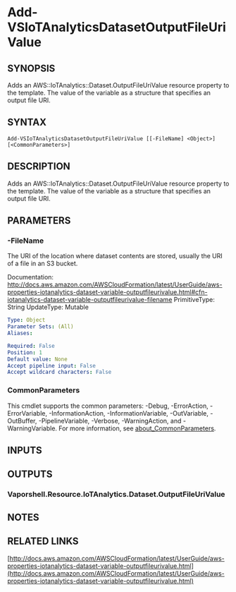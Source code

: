 # Add-VSIoTAnalyticsDatasetOutputFileUriValue

## SYNOPSIS
Adds an AWS::IoTAnalytics::Dataset.OutputFileUriValue resource property to the template.
The value of the variable as a structure that specifies an output file URI.

## SYNTAX

```
Add-VSIoTAnalyticsDatasetOutputFileUriValue [[-FileName] <Object>] [<CommonParameters>]
```

## DESCRIPTION
Adds an AWS::IoTAnalytics::Dataset.OutputFileUriValue resource property to the template.
The value of the variable as a structure that specifies an output file URI.

## PARAMETERS

### -FileName
The URI of the location where dataset contents are stored, usually the URI of a file in an S3 bucket.

Documentation: http://docs.aws.amazon.com/AWSCloudFormation/latest/UserGuide/aws-properties-iotanalytics-dataset-variable-outputfileurivalue.html#cfn-iotanalytics-dataset-variable-outputfileurivalue-filename
PrimitiveType: String
UpdateType: Mutable

```yaml
Type: Object
Parameter Sets: (All)
Aliases:

Required: False
Position: 1
Default value: None
Accept pipeline input: False
Accept wildcard characters: False
```

### CommonParameters
This cmdlet supports the common parameters: -Debug, -ErrorAction, -ErrorVariable, -InformationAction, -InformationVariable, -OutVariable, -OutBuffer, -PipelineVariable, -Verbose, -WarningAction, and -WarningVariable. For more information, see [about_CommonParameters](http://go.microsoft.com/fwlink/?LinkID=113216).

## INPUTS

## OUTPUTS

### Vaporshell.Resource.IoTAnalytics.Dataset.OutputFileUriValue
## NOTES

## RELATED LINKS

[http://docs.aws.amazon.com/AWSCloudFormation/latest/UserGuide/aws-properties-iotanalytics-dataset-variable-outputfileurivalue.html](http://docs.aws.amazon.com/AWSCloudFormation/latest/UserGuide/aws-properties-iotanalytics-dataset-variable-outputfileurivalue.html)

